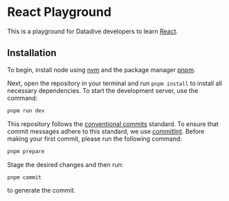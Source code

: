 # React Playground

This is a playground for Datadive developers to learn [React](https://react.dev/).

## Installation

To begin, install node using [nvm](https://github.com/nvm-sh/nvm) and the package manager [pnpm](https://pnpm.io/installation).

Next, open the repository in your terminal and run `pnpm install` to install all necessary dependencies. To start the development server, use the command:

```bash
pnpm run dev
```

This repository follows the [conventional commits](https://www.conventionalcommits.org) standard. To ensure that commit messages adhere to this standard, we use [commitlint](https://github.com/conventional-changelog/commitlint). Before making your first commit, please run the following command:

```bash
pnpm prepare
```

Stage the desired changes and then run:

```bash
pnpm commit
```

to generate the commit.
